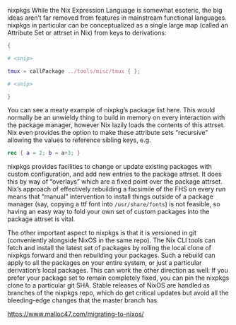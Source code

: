 nixpkgs
While the Nix Expression Language is somewhat esoteric, the big ideas aren’t far removed from features in mainstream functional languages. nixpkgs in particular can be conceptualized as a single large map (called an Attribute Set or attrset in Nix) from keys to derivations:

```nix
{

# <snip>

tmux = callPackage ../tools/misc/tmux { };

# <snip>

}
```

You can see a meaty example of nixpkg’s package list here. This would normally be an unwieldy thing to build in memory on every interaction with the package manager, however Nix lazily loads the contents of this attrset. Nix even provides the option to make these attribute sets “recursive” allowing the values to reference sibling keys, e.g.

```nix
rec { a = 2; b = a+3; }
```

nixpkgs provides facilities to change or update existing packages with custom configuration, and add new entries to the package attrset. It does this by way of “overlays” which are a fixed point over the package attrset. Nix’s approach of effectively rebuilding a facsimile of the FHS on every run means that “manual” intervention to install things outside of a package manager (say, copying a ttf font into `/usr/share/fonts`) is not feasible, so having an easy way to fold your own set of custom packages into the package attrset is vital.

The other important aspect to nixpkgs is that it is versioned in git (conveniently alongside NixOS in the same repo). The Nix CLI tools can fetch and install the latest set of packages by rolling the local clone of nixpkgs forward and then rebuilding your packages. Such a rebuild can apply to all the packages on your entire system, or just a particular derivation’s local packages. This can work the other direction as well: If you prefer your package set to remain completely fixed, you can pin the nixpkgs clone to a particular git SHA. Stable releases of NixOS are handled as branches of the nixpkgs repo, which do get critical updates but avoid all the bleeding-edge changes that the master branch has.

https://www.malloc47.com/migrating-to-nixos/

